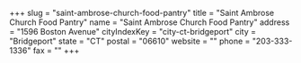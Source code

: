 +++
slug = "saint-ambrose-church-food-pantry"
title = "Saint Ambrose Church Food Pantry"
name = "Saint Ambrose Church Food Pantry"
address = "1596 Boston Avenue"
cityIndexKey = "city-ct-bridgeport"
city = "Bridgeport"
state = "CT"
postal = "06610"
website = ""
phone = "203-333-1336"
fax = ""
+++
